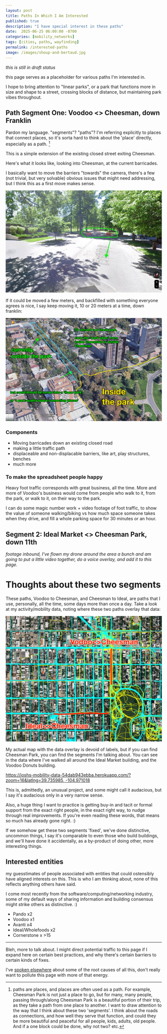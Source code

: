 ```yaml
---
layout: post
title: Paths In Which I Am Interested
published: true
description: "I have special interest in these paths"
date:  2025-06-25 06:00:00 -0700
categories: [mobility_networks]
tags: [cities, paths, wayfinding]
permalink: /interested-paths
image: /images/shoup-and-bertaud.jpg
---
```


_this is still in draft status_

this page serves as a placeholder for various paths I'm interested in. 

I hope to bring attention to "linear parks", or a park that functions more in size and shape to a street, crossing blocks of distance, but maintaining park vibes throughout. 


## Path Segment One: Voodoo <> Cheesman, down Franklin

Pardon my language. "segments"? "paths"? I'm referring explicitly to places that connect places, so it's sorta hard to think about the 'place' directly, especially as a path. [^paths-are-places]


[^paths-are-places]: paths are places, and places are often used as a path. For example, Cheesman Park is not just a place to go, but for many, many people, passing through/along Cheesman Park is a beautiful portion of their trip, as they take a path from one place to another. I want to draw attention to the way that I think about these two 'segments'. I think about the roads as connections, and how well they serve that function, and could they be more beautiful and peaceful for all people, kids, adults, old people. And if a one block could be done, why not two? etc. 

This is a simple extension of the existing closed street exiting Cheesman. 

Here's what it looks like, looking into Cheesman, at the current barricades. 

I basically want to move the barriers "towards" the camera, there's a few (not trivial, but very solvable) obvious issues that might need addressing, but I think this as a first move makes sense. 

![franklin entrance](/images/franklin_entrance.jpg)

If it could be moved a few meters, and backfilled with something everyone agrees is nice, I say keep moving it, 10 or 20 meters at a time, down franklin:

![longer goal](images/continue_the_park.jpg)

### Components

- Moving barricades down an existing closed road
- making a little traffic path
- displaceable and non-displacable barriers, like art, play structures, benches
- much more

### To make the spreadsheet people happy

Heavy foot traffic corresponds with great business, all the time. More and more of Voodoo's business would come from people who walk to it, from the park, or walk to it, on their way to the park. 

I can do some magic number work + video footage of foot traffic, to show the value of someone walking/biking vs how much space someone takes when they drive, and fill a whole parking space for 30 minutes or an hour. 


## Segment 2: Ideal Market <> Cheesman Park, down 11th

_footage inbound, I've flown my drone around the area a bunch and am going to put a little video together, do a voice overlay, and add it to this page._

# Thoughts about these two segments

These paths, Voodoo to Cheesman, and Cheesman to Ideal, are paths that I use, personally, all the time, some days more than once a day. Take a look at my activity/mobility data, noting where these two paths overlay that data:

![two_paths](images/just_two_segments.jpg)

My actual map with the data overlay is devoid of labels, but if you can find Cheesman Park, you can find the segments I'm talking about. You can see in the data where I've walked all around the Ideal Market building, and the Voodoo Donuts building.

[https://joshs-mobility-data-54dab943ebba.herokuapp.com/?zoom=16&latlng=39.735985, -104.971018](https://joshs-mobility-data-54dab943ebba.herokuapp.com/?zoom=16&latlng=39.735985,%20-104.971018)


This is, admittedly, an unusual project, and some might call it audacious, but I say it's audacious only in a very narrow sense.

Also, a huge thing I want to practice is getting buy-in and tacit or formal support from the exact right people, in the exact right way, to nudge through real improvements. If you're even reading these words, that means so much has already gone right. :)

If we somehow get these two segments 'fixed', we've done distinctive, uncommon things, I say it's comparable to even those who build buildings, and we'll have done it accidentally, as a by-product of doing other, more interesting things. 



## Interested entities

my guesstimates of people associated with entities that could ostensibly have aligned interests on this. This is who I am thinking about, none of this reflects anything others have said. 

I come most recently from the software/computing/networking industry, some of my default ways of sharing information and building consensus might strike others as distinctive. :)

- Pando x2
- Voodoo x1
- Avanti x4
- Ideal/Wholefoods x2
- Cornerstone x >15

------------

Bleh, more to talk about. I might direct potential traffic to this page if I expand here on certain best practices, and  why there's certain barriers to certain kinds of fixes.

I've [spoken elsewhere](https://zoningverydifferentthanours.substack.com/) about some of the root causes of all this, don't really want to pollute this page with more of that energy. 